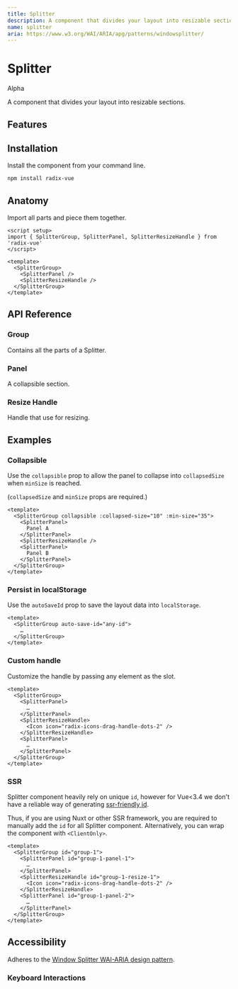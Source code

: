 ```yaml
---
title: Splitter
description: A component that divides your layout into resizable sections.
name: splitter
aria: https://www.w3.org/WAI/ARIA/apg/patterns/windowsplitter/
---
```



# Splitter

<Badge>Alpha</Badge>

<Description>
A component that divides your layout into resizable sections.
</Description>

<ComponentPreview name="Splitter" />

## Features

<Highlights
  :features="[
    'Supports keyboard interaction.',
    'Supports horizontal/vertical layout.',
    'Supports nested layout.',
    'Supports Right to Left direction.',
    'Can resize across another panel.',
    'Can be mounted conditionally.'
  ]"
/>

## Installation

Install the component from your command line.

```bash
npm install radix-vue
```

## Anatomy

Import all parts and piece them together.

```vue
<script setup>
import { SplitterGroup, SplitterPanel, SplitterResizeHandle } from 'radix-vue'
</script>

<template>
  <SplitterGroup>
    <SplitterPanel />
    <SplitterResizeHandle />
  </SplitterGroup>
</template>
```

## API Reference

### Group

Contains all the parts of a Splitter.


<!-- @include: @/meta/SplitterGroup.md -->


<DataAttributesTable
  :data="[
    {
      attribute: '[data-orientation]',
      values: ['vertical', 'horizontal'],
    }
  ]"
/>

### Panel

A collapsible section.

<!-- @include: @/meta/SplitterPanel.md -->

 
### Resize Handle

Handle that use for resizing.

<!-- @include: @/meta/SplitterResizeHandle.md -->

<DataAttributesTable 
  :data="[
    {
      attribute: '[data-state]',
      values: ['drag', 'hover', 'inactive'],
    },
    {
      attribute: '[data-disabled]',
      values: 'Present when disabled',
    },
    {
      attribute: '[data-orientation]',
      values: ['vertical', 'horizontal'],
    }
  ]" 
/>


## Examples

### Collapsible

Use the `collapsible` prop to allow the panel to collapse into `collapsedSize` when `minSize` is reached.

(`collapsedSize` and `minSize` props are required.)

```vue line=2
<template>
  <SplitterGroup collapsible :collapsed-size="10" :min-size="35">
    <SplitterPanel>
      Panel A
    </SplitterPanel>
    <SplitterResizeHandle />
    <SplitterPanel>
      Panel B
    </SplitterPanel>
  </SplitterGroup>
</template>
```

### Persist in localStorage

Use the `autoSaveId` prop to save the layout data into `localStorage`.

```vue line=2
<template>
  <SplitterGroup auto-save-id="any-id">
    …
  </SplitterGroup>
</template>
```
 

### Custom handle

Customize the handle by passing any element as the slot.

 ```vue line=6-8
<template>
   <SplitterGroup>
     <SplitterPanel>
       …
     </SplitterPanel>
     <SplitterResizeHandle>
       <Icon icon="radix-icons-drag-handle-dots-2" />
     </SplitterResizeHandle>
     <SplitterPanel>
       …
     </SplitterPanel>
   </SplitterGroup>
</template>
```
 

### SSR

Splitter component heavily rely on unique `id`, however for Vue<3.4 we don't have a reliable way of generating [ssr-friendly id](https://github.com/vuejs/rfcs/discussions/557).

Thus, if you are using Nuxt or other SSR framework, you are required to manually add the `id` for all Splitter component. Alternatively, you can wrap the component with `<ClientOnly>`.

```vue
<template>
  <SplitterGroup id="group-1">
    <SplitterPanel id="group-1-panel-1">
      …
    </SplitterPanel>
    <SplitterResizeHandle id="group-1-resize-1">
      <Icon icon="radix-icons-drag-handle-dots-2" />
    </SplitterResizeHandle>
    <SplitterPanel id="group-1-panel-2">
      …
    </SplitterPanel>
  </SplitterGroup>
</template>
```


## Accessibility

Adheres to the [Window Splitter WAI-ARIA design pattern](https://www.w3.org/WAI/ARIA/apg/patterns/windowsplitter/).

### Keyboard Interactions

<KeyboardTable :data="[
    {
      keys: ['Enter'],
      description: 'If the primary pane is not collapsed, collapses the pane. If the pane is collapsed, restores the splitter to its previous position.',
    }, 
    {
      keys: ['ArrowDown'],
      description: 'Moves a horizontal splitter down.',
    },
    {
      keys: ['ArrowUp'],
      description: 'Moves a horizontal splitter up.',
    },
    {
      keys: ['ArrowRight'],
      description: 'Moves a vertical splitter to the right.',
    },
    {
      keys: ['ArrowLeft'],
      description: 'Moves a vertical splitter to the left.',
    },
    {
      keys: ['Home'],
      description: 'Moves splitter to the position that gives the primary pane its smallest allowed size. ',
    },
    {
      keys: ['End'],
      description: 'Moves splitter to the position that gives the primary pane its largest allowed size.',
    }]" />
